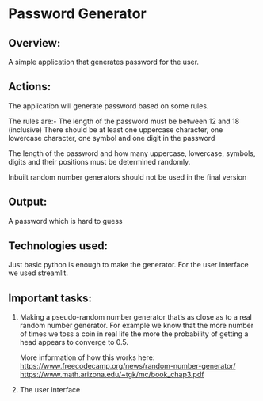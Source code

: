 # Password Generator



## Overview:

A simple application that generates password for the user. 


## Actions:

The application will generate password based on some rules.

The rules are:-
The length of the password must be between 12 and 18 (inclusive)
There should be at least one uppercase character, one lowercase character, one symbol and one digit in the password

The length of the password and how many uppercase, lowercase, symbols, digits and their positions must be determined randomly. 

Inbuilt random number generators should not be used in the final version

## Output:

A password which is hard to guess


## Technologies used:

Just basic python is enough to make the generator. For the user interface we used streamlit.

## Important tasks:

1) Making a pseudo-random number generator that’s as close as to a real random number generator. For example we know that the more number of times we toss a coin in real life the more the probability of getting a head appears to converge to 0.5. 
	
	More information of how this works here:
	https://www.freecodecamp.org/news/random-number-generator/
	https://www.math.arizona.edu/~tgk/mc/book_chap3.pdf


2) The user interface
